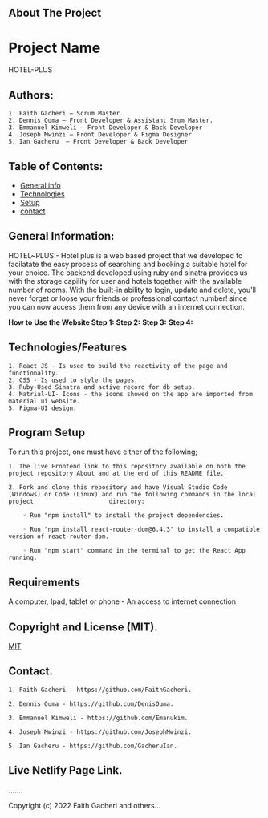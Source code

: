 ## About The Project

# Project Name

HOTEL-PLUS

## Authors:

    1. Faith Gacheri – Scrum Master.
    2. Dennis Ouma – Front Developer & Assistant Srum Master.
    3. Emmanuel Kimweli – Front Developer & Back Developer
    4. Joseph Mwinzi – Front Developer & Figma Designer
    5. Ian Gacheru  – Front Developer & Back Developer

## Table of Contents:

- [General info](#general-info)
- [Technologies](#technologies)
- [Setup](#setup)
- [contact](#contact)

## General Information:

HOTEL~PLUS:- Hotel plus is a web based project that we developed to facilatate the easy process of searching and booking a suitable hotel for your choice. The backend developed using ruby and sinatra provides us with the storage capility for user and hotels together with the available number of rooms.
With the built-in ability to login, update and delete, you'll never forget or loose your friends or professional contact number! since you can now access them from any device with an internet connection.

<b>How to Use the Website </b>
<b>Step 1:</b>
<b>Step 2:</b>
<b>Step 3:</b>
<b>Step 4:</b>

## Technologies/Features

    1. React JS - Is used to build the reactivity of the page and functionality.
    2. CSS - Is used to style the pages.
    3. Ruby-Used Sinatra and active record for db setup.
    4. Matrial-UI- Icons - the icons showed on the app are imported from material ui website.
    5. Figma-UI design.
    
## Program Setup

To run this project, one must have either of the following;

    1. The live Frontend link to this repository available on both the project repository About and at the end of this README file.
    
    2. Fork and clone this repository and have Visual Studio Code (Windows) or Code (Linux) and run the following commands in the local project                     directory:
    
        ◦ Run "npm install" to install the project dependencies.
        
        ◦ Run "npm install react-router-dom@6.4.3" to install a compatible version of react-router-dom.
        
        ◦ Run "npm start" command in the terminal to get the React App running.

        
## Requirements

  A computer, Ipad, tablet or phone - An access to internet connection
    
    
## Copyright and License (MIT).

[MIT](LICENCE)

## Contact.

    1. Faith Gacheri – https://github.com/FaithGacheri.
    
    2. Dennis Ouma - https://github.com/DenisOuma.
    
    3. Emmanuel Kimweli - https://github.com/Emanukim.
    
    4. Joseph Mwinzi - https://github.com/JosephMwinzi.
    
    5. Ian Gacheru - https://github.com/GacheruIan.
    
## Live Netlify Page Link.

.......

Copyright (c) 2022 Faith Gacheri and others...


